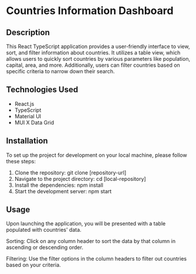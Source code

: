 # Countries Information Dashboard

## Description

This React TypeScript application provides a user-friendly interface to view, sort, and filter information about countries. It utilizes a table view, which allows users to quickly sort countries by various parameters like population, capital, area, and more. Additionally, users can filter countries based on specific criteria to narrow down their search.

## Technologies Used

- React.js
- TypeScript
- Material UI
- MUI X Data Grid

## Installation

To set up the project for development on your local machine, please follow these steps:

1. Clone the repository:
   git clone [repository-url]
2. Navigate to the project directory:
    cd [local-repository]
3. Install the dependencies:
    npm install
4. Start the development server:
    npm start

## Usage
Upon launching the application, you will be presented with a table populated with countries' data.

Sorting: Click on any column header to sort the data by that column in ascending or descending order.

Filtering: Use the filter options in the column headers to filter out countries based on your criteria.